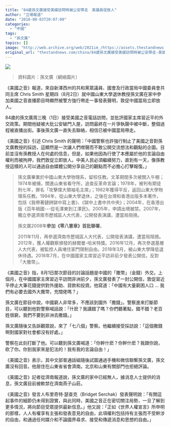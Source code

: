 ```yaml
---
title: "84歲孫文廣接受美媒訪問時被公安帶走　美議員促放人"
author: "立場報道"
date: "2018-08-03T20:07:00"
categories:
  - "中國"
tags:
  - "孫文廣"
topics: []
image: "http://web.archive.org/web/2021im_/https://assets.thestandnews.com/media/photos/suen_wpoOG.png"
original_url: "thestandnews.com/china/84歲孫文廣接受美媒訪問時被公安帶走-美議員促放人"
---
```

![](http://web.archive.org/web/2021im_/https://assets.thestandnews.com/media/photos/suen_wpoOG.png)
> 資料圖片：孫文廣（網絡圖片）

《美國之音》報道，來自新澤西州的共和黨眾議員、國會及行政當局中國委員會共同主席 Chris Smith 星期四（8月2日）就中國山東大學退休教授孫文廣在家中參加美國之音直播節目時顯然被警方強行帶走一事發表聲明，敦促中國當局立即放人。

84歲的孫文廣周三晚（1日）接受美國之音電話訪問，並批評國家主席習近平的外交政策。期間他疑被大批公安破門入屋，訪問最終在一片爭執聲中被中斷，整個過程被直播出街。事後孫文廣一直失去聯絡，相信已被中國當局帶走。

《美國之音》引述 Chris Smith 的聲明：「中國警察也許強行制止了美國之音對孫文廣教授的採訪，這顯然是一次讓人們噤聲而不敢公開交流想法和觀點的企圖。目前並沒有孫教授人在何處的信息，但是，如果他因為行使了本應屬於他的言論自由權利而被拘押，我們敦促立即放人。中美人民必須繼續努力，直到有一天，像孫教授這樣的人可以通過自由媒體公開分享自己的觀點而不必擔心打擊報復。」

> 孫文廣畢業於中國山東大學物理系，留校任教。文革期間多次被關入牛棚；1974年被捕，關進山東省看守所，追查反革命言論；1978年，被判有期徒刑七年，罪名「攻擊偉大領袖毛主席」；1982年獲得平反，返回山東大學物理系任教。1994年，從山東大學退休，之後在台灣和香港出版多本著作，包括《我帶著鏈銬獄中寫上書》、《獄中上書中共中央》；2004年，在香港出版《百年禍國---從毛澤東到江澤民》。2005年，申請出境被禁。2007年，獨立參選濟南市歷城區人大代表，公開發表演講，遭當局阻撓。
> 
> 孫文廣2008年**參加《零八憲章》首批聯署**。
> 
> 2011年11月，再參選濟南市歷城區人大代表，公開發表演講，遭當局阻撓。2012年，獲人權觀察頒發的赫爾曼-哈米特獎。2016年12月，再次參選基層人大代表，被監控人員堵住家門限制自由。2018年3月，被山東大學降低退休待遇。2018年7月，在中國國家主席習近平訪非前夕發表公開信，反對「大撒幣」。

《美國之音》指，8月1日那次節目的討論話題是中國的「撒幣」（金錢）外交。上個月，在中國國家主席習近平訪問非洲前夕，孫文廣發表了一封公開信，敦促習近平停止大筆花錢提供對外援助、貸款和投資。他寫道：「中國有大量窮困人口 … 我們有必要去國外大撒幣，充闊佬嗎？」

孫文廣在節目中說，中國窮人非常多，不應該到國外「撒錢」。警察進來打斷節目，可以聽到他對警察喊話說：「什麽？我講錯了嗎？你們聽著點，錯不錯？老百姓很窮，我們不要到非洲去撒錢。」

孫文廣隨後又告訴觀眾說，來了「七八個」警察。他繼續接受採訪說：「這個撒錢啊對國家對社會都沒有好處。」

警察在此刻打斷了他。可以聽到孫文廣喊道：「你幹什麽？你幹什麽？我跟你說，砍了你。你到我家來是犯法的！我有我的言論自由！」

《美國之音》表示，其中文部普通話組隨後試圖通過手機和微信聯繫孫文廣，孫文廣沒有回音。他居住在山東省省會濟南。北京和山東有關部門也拒絕評論。

《美國之音》記者從濟南報道說，孫文廣的家中已經無人，據消息人士提供的消息，孫文廣目前被軟禁在濟南燕子山莊。

《美國之音》發言人布里奇特·瑟查克（Bridget Serchak）發表聲明說：「有關這起事件的細節仍未得到證實，與此同時，美國之音正在密切關注局勢，一旦了解到更多情況，將向節目受眾提供最新信息。」他又說：「正如《世界人權宣言》所申明的那樣，人人有權享有主張和發表意見的自由，此項權利包括持有主張而不受幹涉的自由，和通過任何媒介和不論國界尋求、接受和傳遞消息和思想的自由。」
